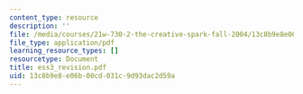 ```yaml
---
content_type: resource
description: ''
file: /media/courses/21w-730-2-the-creative-spark-fall-2004/13c8b9e8e06b00cd031c9d93dac2d59a_ess3_revision.pdf
file_type: application/pdf
learning_resource_types: []
resourcetype: Document
title: ess3_revision.pdf
uid: 13c8b9e8-e06b-00cd-031c-9d93dac2d59a
---
```

